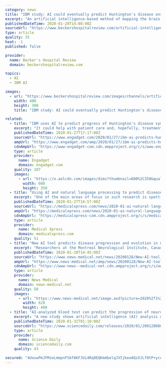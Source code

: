 ```yaml
---
category: news
title: "IBM study: AI could eventually predict Huntington's disease onset from one MRI"
excerpt: "An artificial intelligence-based method of mapping the brain shows promise in addressing the wide variability in onset and advancement of Huntington's disease symptoms, a new IBM Research study suggests. The study was published in the journal Scientific Reports and conducted by researchers from IBM's T.J. Watson Research Center in Yorktown ..."
publishedDateTime: 2020-01-28T14:08:00Z
sourceUrl: "https://www.beckershospitalreview.com/artificial-intelligence/ibm-study-ai-could-eventually-predict-huntington-s-disease-onset-from-one-mri.html"
type: article
quality: 35
heat: -1
published: false

provider:
  name: Becker's Hospital Review
  domain: beckershospitalreview.com

topics:
  - AI
  - IBM AI

images:
  - url: "https://www.beckershospitalreview.com/images/channels/artificial-intelligence/4.jpg"
    width: 400
    height: 300
    title: "IBM study: AI could eventually predict Huntington's disease onset from one MRI"

related:
  - title: "IBM uses AI to predict progress of Huntington's disease symptoms"
    excerpt: "It could help with patient care and, hopefully, treatment. IBM is using its AI-based health prediction skills to help tackle the challenge of Huntington's disease. The tech firm has teamed up with CHDI Foundation on an artificial intelligence model that can predict when patients will experience Huntington's symptoms and, crucially, determine ..."
    publishedDateTime: 2020-01-27T17:17:00Z
    sourceUrl: "https://www.engadget.com/2020/01/27/ibm-ai-predicts-huntingtons-disease-symptoms/"
    ampUrl: "https://www.engadget.com/amp/2020/01/27/ibm-ai-predicts-huntingtons-disease-symptoms/"
    cdnAmpUrl: "https://www-engadget-com.cdn.ampproject.org/c/s/www.engadget.com/amp/2020/01/27/ibm-ai-predicts-huntingtons-disease-symptoms/"
    type: article
    provider:
      name: Engadget
      domain: engadget.com
    quality: 187
    images:
      - url: "https://o.aolcdn.com/images/dims?thumbnail=600%2C350&quality=80&image_uri=https%3A%2F%2Fo.aolcdn.com%2Fimages%2Fdims%3Fcrop%3D5650%252C3993%252C0%252C0%26quality%3D85%26format%3Djpg%26resize%3D1600%252C1131%26image_uri%3Dhttps%253A%252F%252Fs.yimg.com%252Fos%252Fcreatr-images%252F2020-01%252Fbb8db680-412a-11ea-af7c-8cd9ae0fdc0c%26client%3Da1acac3e1b3290917d92%26signature%3Dc206e2ec62c0d6552fd703fc0d803d344403e1cb&client=amp-blogside-v2&signature=6f5b99c9084bd61fc8e4b93c1e3b30dbf4c3f5dd"
        width: 600
        height: 350
  - title: "Using AI and natural language processing to predict disease outbreaks earlier"
    excerpt: "One of the main areas of focus in such research is spotting possible outbreaks sooner. A new startup in Canada called BlueDot has applied AI and natural language processing to the problem and was one of the first to spot the outbreak of the Wuhan virus in China. The viral outbreak in China, known in the press as the coronavirus, was first ..."
    publishedDateTime: 2020-01-27T14:57:00Z
    sourceUrl: "https://medicalxpress.com/news/2020-01-ai-natural-language-disease-outbreaks.html"
    ampUrl: "https://medicalxpress.com/news/2020-01-ai-natural-language-disease-outbreaks.amp"
    cdnAmpUrl: "https://medicalxpress-com.cdn.ampproject.org/c/s/medicalxpress.com/news/2020-01-ai-natural-language-disease-outbreaks.amp"
    type: article
    provider:
      name: Medical Xpress
      domain: medicalxpress.com
    quality: 51
  - title: "New AI tool predicts disease progression and evolution in neurodegenerative disorders"
    excerpt: "Researchers at the Montreal Neurological Institute, Canada have found that testing blood using an artificial intelligence (AI) algorithm successfully predicted disease progression in neurodegenerative disorders, as well as identifying underlying molecular pathways that were predictive of disease evolution. The findings have important ..."
    publishedDateTime: 2020-01-28T14:45:00Z
    sourceUrl: "https://www.news-medical.net/news/20200128/New-AI-tool-predicts-disease-progression-and-evolution-in-neurodegenerative-disorders.aspx"
    ampUrl: "https://www.news-medical.net/amp/news/20200128/New-AI-tool-predicts-disease-progression-and-evolution-in-neurodegenerative-disorders.aspx"
    cdnAmpUrl: "https://www-news--medical-net.cdn.ampproject.org/c/s/www.news-medical.net/amp/news/20200128/New-AI-tool-predicts-disease-progression-and-evolution-in-neurodegenerative-disorders.aspx"
    type: article
    provider:
      name: News Medical
      domain: news-medical.net
    quality: 50
    images:
      - url: "https://www.news-medical.net/image.axd?picture=2020%2f1%2fshutterstock_1181851309_9d7d8e56f4574ebfaffa83f8825898fa-620x480.jpg"
        width: 620
        height: 480
  - title: "AI-analyzed blood test can predict the progression of neurodegenerative disease"
    excerpt: "A new study shows artificial intelligence (AI) analysis of blood samples can predict and explain disease progression, which could one day help doctors choose more appropriate and effective treatments for patients. Evaluating the effectiveness of therapies for neurodegenerative diseases is often difficult because each patient's progression is ..."
    publishedDateTime: 2020-01-31T01:10:00Z
    sourceUrl: "https://www.sciencedaily.com/releases/2020/01/200128080919.htm"
    type: article
    provider:
      name: Science Daily
      domain: sciencedaily.com
    quality: 43

secured: "4UouwPmJFMzoLmmpnFSbf6KFJUi4Rq8EQKmAbelqJVIjkeoAQzXJLf0tP+ycqS9E22WfGiyeRjguO/WeR6mM2kzBmBAfkRAGldtUPH1g6xr2BqmU2V9F+mIq+6nw/c2va7ktJXNLbGa1Ah1XI6B+WUpqqXvirkEa/2c8/BiYEKCtWUQcceJS29GyI18DVqvVREhqH0yDNy9mGJkge9m8BYClzlSy5jSCzrYDGNlZKGIx0XAeNRlbaTPpPzeSejPSNk4W40R2RXNVtneIulUht017gG65B7ODFlDIY01EqGlxNWPun/j8uPq6uSa+cYYI;XJPcnKm3/O5wWEN6P1ZpGg=="
---
```


